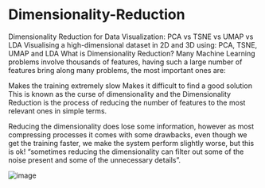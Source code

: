 # Dimensionality-Reduction

Dimensionality Reduction for Data Visualization: PCA vs TSNE vs UMAP vs LDA
Visualising a high-dimensional dataset in 2D and 3D using: PCA, TSNE, UMAP and LDA
What is Dimensionality Reduction?
Many Machine Learning problems involve thousands of features, having such a large number of features bring along many problems, the most important ones are:

Makes the training extremely slow
Makes it difficult to find a good solution
This is known as the curse of dimensionality and the Dimensionality Reduction is the process of reducing the number of features to the most relevant ones in simple terms.

Reducing the dimensionality does lose some information, however as most compressing processes it comes with some drawbacks, even though we get the training faster, we make the system perform slightly worse, but this is ok! “sometimes reducing the dimensionality can filter out some of the noise present and some of the unnecessary details”.

![image](https://user-images.githubusercontent.com/52233189/187133591-19bcdaf4-4991-4e9f-bce2-425cbd52a287.png)
